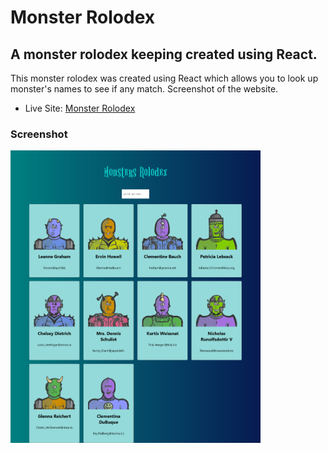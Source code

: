 <h1>Monster Rolodex</h1>

<h2>A monster rolodex keeping created using React.</h2>

<p>This monster rolodex was created using React which allows you to look up monster's names to see if any match. Screenshot of the website.</p>

- Live Site: [Monster Rolodex](https://monsters-rolodex-beginners-project.netlify.app/)

### Screenshot

<img src="./src/screenshot.png" width="400">
